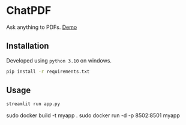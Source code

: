 # ChatPDF

Ask anything to PDFs.
[Demo](https://chatpdfs.streamlit.app/)

## Installation

Developed using `python 3.10` on windows.

```bash
pip install -r requirements.txt
```

## Usage

```bash
streamlit run app.py
```


sudo docker build -t myapp .
sudo docker run -d -p 8502:8501 myapp
